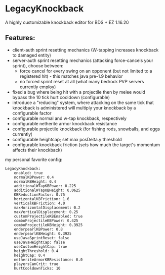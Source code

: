 # LegacyKnockback
A highly customizable knockback editor for BDS + EZ 1.16.20

## Features:

- client-auth sprint resetting mechanics (W-tapping increases knockback to damaged entity)
- server-auth sprint resetting mechanics (attacking force-cancels your sprint), choose between:
	- force cancel for every swing on an opponent (but not limited to a registered hit) - this matches java pre-1.9 behavior
	- no forced sprint reset at all (what many bedrock PVP servers currently employ)
- fixed a bug where being hit with a projectile then by melee would bypass the 10 tick hurt cooldown (configurable)
- introduce a "reducing" system, where attacking on the same tick that knockback is administered will multiply your knockback by a configurable factor
- configurable normal and w-tap knockback, respectively
- configurable netherite armor knockback resistance
- configurable projectile knockback (for fishing rods, snowballs, and eggs currently)
- configurable heightcap; set max posDelta.y threshold
- configurable knockback friction (sets how much the target's momentum affects their knockback)

my personal favorite config:

```
LegacyKnockback:
	enabled: true
	normalKBPower: 0.4
	normalKBHeight: 0.4
	additionalWTapKBPower: 0.225
	additionalWTapKBHeight: 0.0625
	KBReductionFactor: 0.75
	horizontalKBFriction: 1.6
	verticalKBFriction: 4.0
	maxHorizontalDisplacement: 0.2
	maxVerticalDisplacement: 0.25
	customProjectileKBEnabled: true
	comboProjectileKBPower: 0.425
	comboProjectileKBHeight: 0.3925
	enderpearlKBPower: 0.8
	enderpearlKBHeight: 0.3925
	useJavaSprintReset: false
	useJavaHeightCap: false
	useCustomHeightCap: true
	heightThreshold: 0.4
	heightCap: 0.4
	netheriteArmorKBResistance: 0.0
	playersCanCrit: true
	hurtCooldownTicks: 10
```